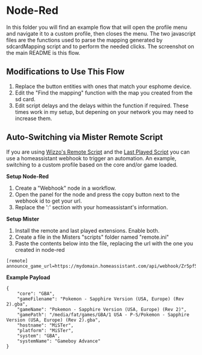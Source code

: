 # Node-Red

In this folder you will find an example flow that will open the profile menu and navigate it to a custom profile, then closes the menu. The two javascript files are the functions used to parse the mapping generated by sdcardMapping script and to perform the needed clicks. The screenshot on the main README is this flow.

## Modifications to Use This Flow
1. Replace the button entities with ones that match your esphome device.
2. Edit the "Find the mapping" function with the map you created from the sd card.
3. Edit script delays and the delays within the function if required. These times work in my setup, but depening on your network you may need to increase them.

## Auto-Switching via Mister Remote Script
If you are using [Wizzo's Remote Script](https://github.com/wizzomafizzo/mrext?tab=readme-ov-file#remote) and the [Last Played Script](https://github.com/wizzomafizzo/mrext?tab=readme-ov-file#lastplayed) you can use a homeassistant webhook to trigger an automation. An example, switching to a custom profile based on the core and/or game loaded.

**Setup Node-Red**
1. Create a "Webhook" node in a workflow.
2. Open the panel for the node and press the copy button next to the webhook id to get your url.
3. Replace the '<ip>:<port>' section with your homeassistant's information.

**Setup Mister**
1. Install the remote and last played extensions. Enable both.
2. Create a file in the Misters "scripts" folder named "remote.ini"
3. Paste the contents below into the file, replacing the url with the one you created in node-red
```
[remote]
announce_game_url=https://mydomain.homeassistant.com/api/webhook/Zr5pf5d2NPTLh4RvLTZI4QgkZ25uDn9R
```

**Example Payload**
```
{
    "core": "GBA",
    "gameFilename": "Pokemon - Sapphire Version (USA, Europe) (Rev 2).gba",
    "gameName": "Pokemon - Sapphire Version (USA, Europe) (Rev 2)",
    "gamePath": "/media/fat/games/GBA/1 USA - P-S/Pokemon - Sapphire Version (USA, Europe) (Rev 2).gba",
    "hostname": "MiSTer",
    "platform": "MiSTer",
    "system": "GBA",
    "systemName": "Gameboy Advance"
}
```
